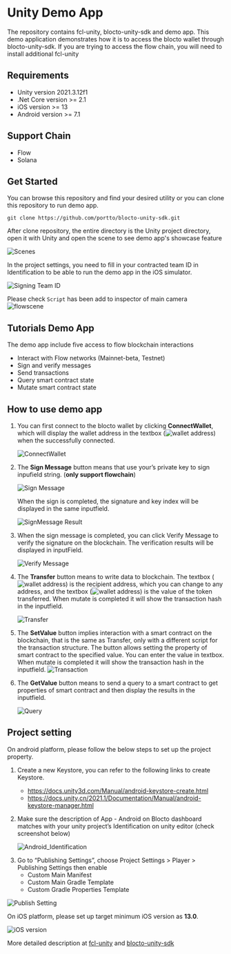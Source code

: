 # Unity Demo App

The repository contains fcl-unity, blocto-unity-sdk and demo app. This demo application demonstrates how it is to access the blocto wallet through blocto-unity-sdk. If you are trying to access the flow chain, you will need to install additional fcl-unity 

## Requirements

* Unity version 2021.3.12f1
* .Net Core version >= 2.1
* iOS version >= 13
* Android version >= 7.1

## Support Chain

* Flow
* Solana

## Get Started

You can browse this repository and find your desired utility or you can clone this repository to run demo app. 

    git clone https://github.com/portto/blocto-unity-sdk.git

After clone repository, the entire directory is the Unity project directory, open it with Unity and open the scene to see demo app's showcase feature

![Scenes](https://files.gitbook.com/v0/b/gitbook-x-prod.appspot.com/o/spaces%2F-MFJEAgz-LrhDYkRm4sv%2Fuploads%2FXmjSNJjJZNZM5sCVqATx%2Fscenes.jpg?alt=media&token=34b4ae62-019a-4e80-901d-bef015e802ea)

In the project settings, you need to fill in your contracted team ID in Identification to be able to run the demo app in the iOS simulator.

![Signing Team ID](https://files.gitbook.com/v0/b/gitbook-x-prod.appspot.com/o/spaces%2F-MFJEAgz-LrhDYkRm4sv%2Fuploads%2FeMGV8s4Ne7fP0sAQgM5a%2FSigningTeamID.png?alt=media&token=102fdfcf-83d3-4f85-b21f-57a31244fa07)

Please check `Script` has been add to inspector of main camera
![flowscene](https://files.gitbook.com/v0/b/gitbook-x-prod.appspot.com/o/spaces%2F-MFJEAgz-LrhDYkRm4sv%2Fuploads%2Fm1uZ5vqH6W5OIDMmbQaG%2Fcheckscript.jpg?alt=media&token=5cb61215-ed42-4af4-bc31-f924c461de4c)

## Tutorials Demo App

The demo app include five access to flow blockchain interactions

* Interact with Flow networks (Mainnet-beta, Testnet)
* Sign and verify messages
* Send transactions
* Query smart contract state
* Mutate smart contract state

## How to use demo app

1. You can first connect to the blocto wallet by clicking **ConnectWallet**, which will display the wallet address in the textbox (![wallet address](https://files.gitbook.com/v0/b/gitbook-x-prod.appspot.com/o/spaces%2F-MFJEAgz-LrhDYkRm4sv%2Fuploads%2FHNd85PktMWfoIebKHLU9%2Fwalletaddress.jpg?alt=media&token=c70d3b1a-7733-4377-99c7-0fd194da8177))  when the successfully connected.

    ![ConnectWallet][ConnectWallet]

[ConnectWallet]: https://files.gitbook.com/v0/b/gitbook-x-prod.appspot.com/o/spaces%2F-MFJEAgz-LrhDYkRm4sv%2Fuploads%2FCo5mVSzigPUR4UDN2Cha%2Fconnectedwallet.jpg?alt=media&token=a840273e-fbec-47f3-a518-ba79b2d14317 "Connect Wallet"

2. The **Sign Message** button means that use your’s private key to sign inpufield string. (**only support flowchain**)

    ![Sign Message][SignMessage]

    When the sign is completed, the signature and key index will be displayed in the same inputfield.

    ![SignMessage Result][SignMessageResult]

[SignMessageResult]: https://files.gitbook.com/v0/b/gitbook-x-prod.appspot.com/o/spaces%2F-MFJEAgz-LrhDYkRm4sv%2Fuploads%2FHxrJtarOvLZMNN5KW0Ha%2Fsigned_message.jpg?alt=media&token=3231eedd-ee22-43ba-9866-a8ef7c3f26bf "SignMessage Result"

[SignMessage]: https://files.gitbook.com/v0/b/gitbook-x-prod.appspot.com/o/spaces%2F-MFJEAgz-LrhDYkRm4sv%2Fuploads%2FIbHYqOHxcK27Qsvdwdu3%2Fsignmessage.jpg?alt=media&token=54702997-2e81-45b5-939a-be3e2cd0679e "Sign Message"

3. When the sign message is completed, you can click Verify Message to verify the signature on the blockchain. The verification results will be displayed in inputField.

    ![Verify Message][VerifyMessage]

[VerifyMessage]: https://files.gitbook.com/v0/b/gitbook-x-prod.appspot.com/o/spaces%2F-MFJEAgz-LrhDYkRm4sv%2Fuploads%2FuRHtSwGp15mA3DLOZNZ2%2Fverify_message.jpg?alt=media&token=da6633aa-157e-4ffa-812f-d3ef4e4fb7bb "Verify Message"

4. The **Transfer** button means to write data to blockchain. The textbox (![wallet address](https://files.gitbook.com/v0/b/gitbook-x-prod.appspot.com/o/spaces%2F-MFJEAgz-LrhDYkRm4sv%2Fuploads%2FfiMGDaPsMfMwxo7GDa6s%2Frecipient.jpg?alt=media&token=d5cb7463-a052-4eed-89d9-7227afbcc7fa "wallet address")) is the recipient address, which you can change to any address, and the textbox (![wallet address](https://files.gitbook.com/v0/b/gitbook-x-prod.appspot.com/o/spaces%2F-MFJEAgz-LrhDYkRm4sv%2Fuploads%2Fjn5bOaQB3gbXggYCi6lZ%2Fvalueoftokentransferred.jpg?alt=media&token=8eb14113-3db6-4a0f-8397-8a1679265c93 "value of taken transferred")) is the value of the token transferred. When mutate is completed it will show the transaction hash in the inputfield.

    ![Transfer][Transfer]

[Transfer]: https://files.gitbook.com/v0/b/gitbook-x-prod.appspot.com/o/spaces%2F-MFJEAgz-LrhDYkRm4sv%2Fuploads%2Ffr9GxY166K4K4dW6HYg8%2Ftransfered.jpg?alt=media&token=ff92a04a-41e2-40c8-bfc7-132a24f9eaa2 "Mutate"

5. The **SetValue** button implies interaction with a smart contract on the blockchain, that is the same as Transfer, only with a different script for the transaction structure. The button allows setting the property of smart contract to the specified value. You can enter the value in textbox. When mutate is completed it will show the transaction hash in the inputfield.
    ![Transaction][Transaction]

[Transaction]: https://files.gitbook.com/v0/b/gitbook-x-prod.appspot.com/o/spaces%2F-MFJEAgz-LrhDYkRm4sv%2Fuploads%2FcuivMLVvgzpJqDtpuJjw%2Fsetedvalue.jpg?alt=media&token=7985ca79-21bc-405c-b342-1203326a12fa "Transaction"

6. The **GetValue** button means to send a query to a smart contract to get properties of smart contract and then display the results in the inputfield. 

    ![Query][Query]

[Query]: https://files.gitbook.com/v0/b/gitbook-x-prod.appspot.com/o/spaces%2F-MFJEAgz-LrhDYkRm4sv%2Fuploads%2FxDN3F7Yzpbw84Zslnhbc%2Fqueryed.jpg?alt=media&token=cf41ebb2-8714-4f1d-a043-f11eb9d67272 "Query"

## Project setting
On android platform, please follow the below steps to set up the project property.
1. Create a new Keystore, you can refer to the following links to create Keystore.
    * https://docs.unity3d.com/Manual/android-keystore-create.html
    * https://docs.unity.cn/2021.1/Documentation/Manual/android-keystore-manager.html

2. Make sure the description of App - Android on Blocto dashboard matches with your unity project’s Identification on unity editor (check screenshot below)

    ![Android_Identification][AndroidSetting]

[AndroidSetting]: https://files.gitbook.com/v0/b/gitbook-x-prod.appspot.com/o/spaces%2F-MFJEAgz-LrhDYkRm4sv%2Fuploads%2FxqptjL0J97MJ1Pk9Q4AJ%2FAndroid_identification.jpg?alt=media&token=b769a134-d626-412d-b586-fd81a34cd066 "Android Identification"

3. Go to “Publishing Settings”, choose Project Settings > Player > Publishing Settings then enable 
    * Custom Main Manifest
    * Custom Main Gradle Template
    * Custom Gradle Properties Template

![Publish Setting][PublishSetting]

[PublishSetting]: https://files.gitbook.com/v0/b/gitbook-x-prod.appspot.com/o/spaces%2F-MFJEAgz-LrhDYkRm4sv%2Fuploads%2FYcJROnDIZTrZLv8glfVW%2Fpublishsettings.jpg?alt=media&token=996a9b9a-b66d-414b-878e-f1fddee0a5b8 "Publish Setting"

On iOS platform, please set up target minimum iOS version as **13.0**.

![iOS version][iOSversion]

[iOSversion]: https://files.gitbook.com/v0/b/gitbook-x-prod.appspot.com/o/spaces%2F-MFJEAgz-LrhDYkRm4sv%2Fuploads%2FDyOAJdpDdPEnHw7C9G8K%2FiOS_target_version.jpg?alt=media&token=5d0e82bb-d547-4266-8eb6-0ce57a77fce1 "iOS version" 

More detailed description at [fcl-unity](https://github.com/portto/blocto-unity-sdk/tree/main/Assets/Plugins/Flow) and [blocto-unity-sdk](https://github.com/portto/blocto-unity-sdk/tree/main/Assets/Plugins/Blocto.Sdk)

